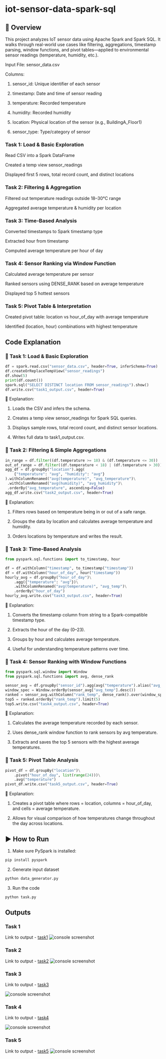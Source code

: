 # iot-sensor-data-spark-sql
## 📁 Overview
This project analyzes IoT sensor data using Apache Spark and Spark SQL. It walks through real-world use cases like filtering, aggregations, timestamp parsing, window functions, and pivot tables—applied to environmental sensor readings (temperature, humidity, etc.).

Input File: sensor_data.csv

Columns:
1. sensor_id: Unique identifier of each sensor

2. timestamp: Date and time of sensor reading

3. temperature: Recorded temperature

4. humidity: Recorded humidity

5. location: Physical location of the sensor (e.g., BuildingA_Floor1)

6. sensor_type: Type/category of sensor

### Task 1: Load & Basic Exploration
Read CSV into a Spark DataFrame

Created a temp view sensor_readings

Displayed first 5 rows, total record count, and distinct locations

### Task 2: Filtering & Aggregation
Filtered out temperature readings outside 18–30°C range

Aggregated average temperature & humidity per location

### Task 3: Time-Based Analysis
Converted timestamps to Spark timestamp type

Extracted hour from timestamp

Computed average temperature per hour of day


### Task 4: Sensor Ranking via Window Function
Calculated average temperature per sensor

Ranked sensors using DENSE_RANK based on average temperature

Displayed top 5 hottest sensors


### Task 5: Pivot Table & Interpretation
Created pivot table: location vs hour_of_day with average temperature

Identified (location, hour) combinations with highest temperature

## Code Explanation
### 🔹 Task 1: Load & Basic Exploration
```python
df = spark.read.csv("sensor_data.csv", header=True, inferSchema=True)
df.createOrReplaceTempView("sensor_readings")
df.show(5)
print(df.count())
spark.sql("SELECT DISTINCT location FROM sensor_readings").show()
df.write.csv("task1_output.csv", header=True)
```

🧠 Explanation:
1. Loads the CSV and infers the schema.

2. Creates a temp view sensor_readings for Spark SQL queries.

3. Displays sample rows, total record count, and distinct sensor locations.

4. Writes full data to task1_output.csv.

### 🔹 Task 2: Filtering & Simple Aggregations
```python
in_range = df.filter((df.temperature >= 18) & (df.temperature <= 30))
out_of_range = df.filter((df.temperature < 18) | (df.temperature > 30))
agg_df = df.groupBy("location").agg(
    {"temperature": "avg", "humidity": "avg"}
).withColumnRenamed("avg(temperature)", "avg_temperature")\
 .withColumnRenamed("avg(humidity)", "avg_humidity")\
 .orderBy("avg_temperature", ascending=False)
agg_df.write.csv("task2_output.csv", header=True)
```

🧠 Explanation:
1. Filters rows based on temperature being in or out of a safe range.

2. Groups the data by location and calculates average temperature and humidity.

3. Orders locations by temperature and writes the result.

### 🔹 Task 3: Time-Based Analysis
```python
from pyspark.sql.functions import to_timestamp, hour

df = df.withColumn("timestamp", to_timestamp("timestamp"))
df = df.withColumn("hour_of_day", hour("timestamp"))
hourly_avg = df.groupBy("hour_of_day")\
    .agg({"temperature": "avg"})\
    .withColumnRenamed("avg(temperature)", "avg_temp")\
    .orderBy("hour_of_day")
hourly_avg.write.csv("task3_output.csv", header=True)
```

🧠 Explanation:
1. Converts the timestamp column from string to a Spark-compatible timestamp type.

2. Extracts the hour of the day (0–23).

3. Groups by hour and calculates average temperature.

4. Useful for understanding temperature patterns over time.

### 🔹 Task 4: Sensor Ranking with Window Functions
```python
from pyspark.sql.window import Window
from pyspark.sql.functions import avg, dense_rank

sensor_avg = df.groupBy("sensor_id").agg(avg("temperature").alias("avg_temp"))
window_spec = Window.orderBy(sensor_avg["avg_temp"].desc())
ranked = sensor_avg.withColumn("rank_temp", dense_rank().over(window_spec))
top5 = ranked.orderBy("rank_temp").limit(5)
top5.write.csv("task4_output.csv", header=True)
```

🧠 Explanation:
1. Calculates the average temperature recorded by each sensor.

2. Uses dense_rank window function to rank sensors by avg temperature.

3. Extracts and saves the top 5 sensors with the highest average temperatures.

### 🔹 Task 5: Pivot Table Analysis
```python
pivot_df = df.groupBy("location")\
    .pivot("hour_of_day", list(range(24)))\
    .avg("temperature")
pivot_df.write.csv("task5_output.csv", header=True)
```

🧠 Explanation:
1. Creates a pivot table where rows = location, columns = hour_of_day, and cells = average temperature.

2. Allows for visual comparison of how temperatures change throughout the day across locations.

## ▶️ How to Run
1. Make sure PySpark is installed:
```python
pip install pyspark
```
2. Generate input dataset
```python
python data_generator.py
```
3. Run the code
```python
python task.py
```

## Outputs
### Task 1
Link to output - [task1](./task1_output.csv/part-00000-69c52869-6351-44f3-9965-19c5a3431b21-c000.csv)
![console screenshot](./output_screenshots/task1.png)

### Task 2
Link to output - [task2](./task2_output.csv/part-00000-07758df0-0762-4b41-b991-ceb09ed8c818-c000.csv)
![console screenshot](./output_screenshots/task2.png)

### Task 3
Link to output - [task3](./task3_output.csv/part-00000-c7aa26bd-d118-4960-8a88-574904144f66-c000.csv)

![console screenshot](./output_screenshots/task3.png)

### Task 4
Link to output - [task4](./task4_output.csv/part-00000-cddce57a-7572-40b2-ab3a-2d9955be355f-c000.csv)

![console screenshot](./output_screenshots/task4.png)

### Task 5
Link to output - [task5](./task5_output.csv/part-00000-f896c119-8270-4eae-b348-72da30779e70-c000.csv)
![console screenshot](./output_screenshots/task5.png)
